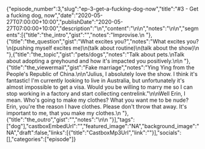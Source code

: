 {"episode_number":3,"slug":"ep-3-get-a-fucking-dog-now","title":"#3 - Get a fucking dog, now","date":"2020-05-27T07:00:00+10:00","publishDate":"2020-05-27T07:00:00+10:00","description":"\n","content":"\n\n","notes":"\n\n","segments":[{"title":"the_intro","gist":"","notes":"Improvise.\n      "},{"title":"the_question","gist":"What excites you?","notes":"What excites you?\n(pushing myself excites me)\n(talk about routine)\n(talk about the show)\n      "},{"title":"the_topic","gist":"pets/dogs","notes":"Talk about pets.\nTalk about adopting a greyhound and how it's impacted you positively.\n\n      "},{"title":"the_viewermail","gist":"Fake marriage","notes":"Ying Ying from the People's Republic of China.\n\n\"Julius, I absolutely love the show. I think it's fantastic! I'm currently looking to live in Australia, but unfortunately it's almost impossible to get a visa. Would you be willing to marry me so I can stop working in a factory and start collecting centrelink.\"\n\nWell Erin, I mean. Who's going to make my clothes? What you want me to be nude? Erin, you're the reason I have clothes. Please don't throw that away. It's important to me, that you make my clothes.\n      "},{"title":"the_outro","gist":"","notes":"\n\n      "}],"tags":["dog"],"castboxEmbedUrl":"","featured_image":"NA","background_image":"NA","draft":false,"links":[{"title":"CastboxMp3Url","link":""}],"socials":[],"categories":["episode"]}



